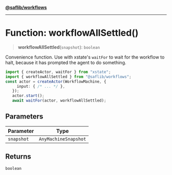 [**@saflib/workflows**](../index.md)

***

# Function: workflowAllSettled()

> **workflowAllSettled**(`snapshot`): `boolean`

Convenience function. Use with xstate's `waitFor` to wait for the workflow to halt, because it has prompted the agent to do something.

```ts
import { createActor, waitFor } from "xstate";
import { workflowAllSettled } from "@saflib/workflows";
const actor = createActor(WorkflowMachine, {
     input: { /* ... */ },
   });
   actor.start();
   await waitFor(actor, workflowAllSettled);
```

## Parameters

| Parameter | Type |
| ------ | ------ |
| `snapshot` | `AnyMachineSnapshot` |

## Returns

`boolean`
